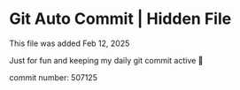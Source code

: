 # Git Auto Commit | Hidden File

This file was added Feb 12, 2025

Just for fun and keeping my daily git commit active 🤪

commit number: 507125
